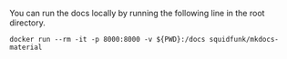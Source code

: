 
You can run the docs locally by running the following line in the root directory.

```
docker run --rm -it -p 8000:8000 -v ${PWD}:/docs squidfunk/mkdocs-material
```
